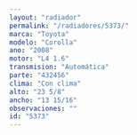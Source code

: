 ```yaml
---
layout: "radiador"
permalink: "/radiadores/5373/"
marca: "Toyota"
modelo: "Corolla"
ano: "2008"
motor: "L4 1.6"
transmision: "Automática"
parte: "432456"
clima: "Con clima"
alto: "23 5/8"
ancho: "13 15/16"
observaciones: ""
id: "5373"
---
```


